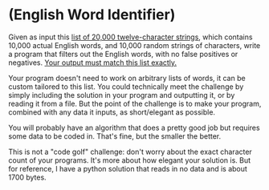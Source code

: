 # (English Word Identifier)
<div class="md"><p>Given as input this <a href="http://pastebin.com/eJFn49vp">list of 20,000 twelve-character strings</a>, which contains 10,000 actual English words, and 10,000 random strings of characters, write a program that filters out the English words, with no false positives or negatives. <a href="http://pastebin.com/trMz6nWQ">Your output must match this list exactly.</a></p>
<p>Your program doesn't need to work on arbitrary lists of words, it can be custom tailored to this list. You could technically meet the challenge by simply including the solution in your program and outputting it, or by reading it from a file. But the point of the challenge is to make your program, combined with any data it inputs, as short/elegant as possible.</p>
<p>You will probably have an algorithm that does a pretty good job but requires some data to be coded in. That's fine, but the smaller the better.</p>
<p>This is not a "code golf" challenge: don't worry about the exact character count of your programs. It's more about how elegant your solution is. But for reference, I have a python solution that reads in no data and is about 1700 bytes.</p>
</div>
